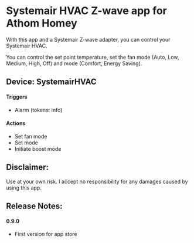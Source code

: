 # Systemair HVAC Z-wave app for Athom Homey

With this app and a Systemair Z-wave adapter, you can control your Systemair HVAC.

You can control the set point temperature, set the fan mode (Auto, Low, Medium, High, Off) and mode (Comfort, Energy Saving).


## Device: SystemairHVAC

#### Triggers

- Alarm (tokens: info)

#### Actions

- Set fan mode
- Set mode
- Initiate boost mode


## Disclaimer:

Use at your own risk. I accept no responsibility for any damages caused by using this app.


## Release Notes:

#### 0.9.0

- First version for app store
